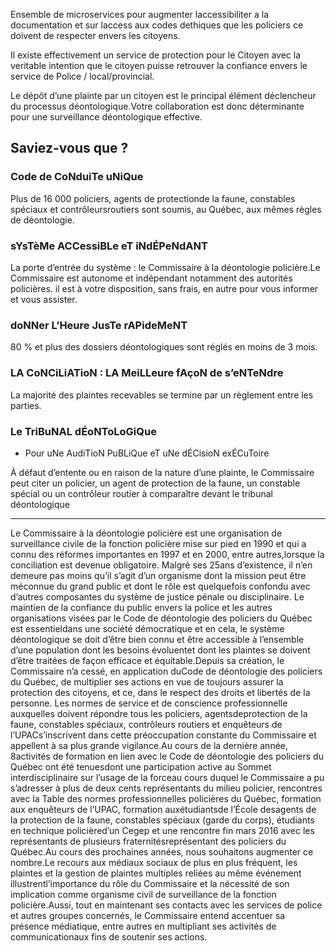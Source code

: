 Ensemble de microservices pour augmenter laccessibiliter a la documentation et sur laccess aux codes dethiques que les policiers ce doivent de respecter envers les citoyens.

Il existe effectivement un service de protection pour le Citoyen avec la veritable intention que le citoyen puisse retrouver la confiance envers le service de Police / local/provincial.

Le dépôt d’une plainte par un citoyen est le principal élément déclencheur du processus déontologique.Votre collaboration est donc déterminante pour une surveillance déontologique effective.


## Saviez-vous que ?
### Code de CoNduiTe uNiQue
Plus de 16 000 policiers, agents de protectionde la    faune, constables spéciaux et contrôleursroutiers sont soumis, au Québec, aux mêmes règles de déontologie.

### sYsTèMe ACCessiBLe eT iNdÉPeNdANT
La porte d’entrée du système : le Commissaire à   la déontologie policière.Le Commissaire est autonome et indépendant notamment des autorités policières. il est à votre disposition, sans frais, en autre pour vous informer et vous assister.

### doNNer L’Heure JusTe rAPideMeNT
80 % et plus des dossiers déontologiques sont réglés en moins de 3 mois.

### LA CoNCiLiATioN : LA MeiLLeure fAçoN de s’eNTeNdre
La majorité des plaintes recevables se termine par un règlement entre les parties.

### Le TriBuNAL dÉoNToLoGiQue 
-  Pour uNe  AudiTioN PuBLiQue  eT uNe  dÉCisioN exÉCuToire 

À défaut d’entente ou en raison de la nature d’une plainte, le Commissaire peut citer un policier, un agent de protection de la faune, un constable spécial ou un contrôleur routier à comparaître devant le tribunal déontologique

---------------

Le  Commissaire  à  la  déontologie  policière  est  une  organisation  de  surveillance  civile  de  la  fonction policière mise sur pied en 1990 et qui a connu des réformes importantes en 1997 et en 2000, entre autres,lorsque la conciliation est devenue obligatoire. Malgré ses 25ans d’existence, il n’en demeure pas moins qu’il s’agit d’un organisme dont la mission peut être méconnue du grand public et dont le rôle  est  quelquefois  confondu  avec  d’autres  composantes  du système   de   justice   pénale   ou disciplinaire. Le maintien de la confiance du public envers la police et les autres organisations visées par le Code de déontologie des policiers du Québec est essentieldans une société démocratique et en cela,  le  système  déontologique se doit d’être bien connu et être accessible à l’ensemble d’une population dont les besoins évoluentet dont les plaintes se doivent d’être traitées de façon efficace et équitable.Depuis sa création, le Commissaire n’a cessé, en application duCode de déontologie des policiers du Québec, de multiplier ses actions en vue de toujours assurer la protection des citoyens, et ce, dans le respect des droits et libertés de la personne. Les normes de service et de conscience professionnelle auxquelles doivent répondre tous les policiers, agentsdeprotection de la faune, constables spéciaux, contrôleurs  routiers  et enquêteurs de l’UPACs’inscrivent dans cette préoccupation constante du Commissaire  et  appellent  à  sa  plus  grande  vigilance.Au  cours  de  la  dernière  année, 8activités  de formation  en  lien  avec  le  Code  de  déontologie  des  policiers  du  Québec  ont  été tenuesdont  une participation  active  au  Sommet  interdisciplinaire  sur  l’usage  de  la  forceau   cours   duquel   le Commissaire a pu s’adresser à plus de deux cents représentants du milieu policier, rencontres avec la Table  des  normes  professionnelles  policières  du  Québec, formation  aux  enquêteurs de l’UPAC, formation auxétudiantsde l’École desagents de la protection de la faune, constables spéciaux (garde du  corps),  étudiants  en  technique policièred’un Cegep et une rencontre fin mars 2016 avec les représentants de plusieurs fraternitésreprésentant des policiers du Québec.Au cours des prochaines années,  nous  souhaitons  augmenter  ce  nombre.Le  recours  aux  médiaux  sociaux  de  plus  en  plus fréquent,  les  plaintes  et  la  gestion  de  plaintes multiples  reliées  au  même  événement  illustrentl’importance du rôle du Commissaire et la nécessité de son implication comme organisme civil de surveillance de la fonction policière.Aussi,  tout  en  maintenant  ses  contacts  avec  les  services  de  police  et  autres  groupes  concernés,  le Commissaire  entend  accentuer  sa  présence  médiatique,  entre  autres  en  multipliant  ses  activités  de communicationaux fins de soutenir ses actions.
